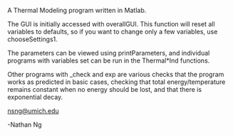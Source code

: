 A Thermal Modeling program written in Matlab.

The GUI is initially accessed with overallGUI. This function will reset all variables to defaults, so if you want to change only a few variables, use chooseSettings1. 

The parameters can be viewed using printParameters, and individual programs with variables set can be run in the Thermal*Ind functions. 

Other programs with _check and exp are various checks that the program works as predicted in basic cases, checking that total energy/temperature remains constant when no energy should be lost, and that there is exponential decay. 



nsng@umich.edu

-Nathan Ng



